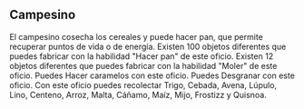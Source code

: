 ## Campesino
El campesino cosecha los cereales y puede hacer pan, que permite recuperar puntos de vida o de energía.
Existen 100 objetos diferentes que puedes fabricar con la habilidad "Hacer pan" de este oficio.
Existen 12 objetos diferentes que puedes fabricar con la habilidad "Moler" de este oficio.
Puedes Hacer caramelos con este oficio.
Puedes Desgranar con este oficio.
Con este oficio puedes recolectar Trigo, Cebada, Avena, Lúpulo, Lino, Centeno, Arroz, Malta, Cáñamo, Maíz, Mijo, Frostizz y Quisnoa.